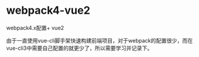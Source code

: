 # webpack4-vue2

webpack4.x配置+ vue2

由于一直使用vue-cli脚手架快速构建前端项目，对于webpack的配置很少，而在vue-cli3中需要自己配置的就更少了，所以需要学习并记录下。
